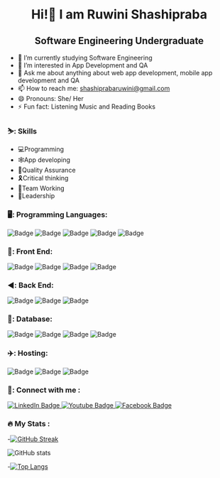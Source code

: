 <div id="header" align="center">
  <h1>
    Hi!👋 I am Ruwini Shashipraba</h1>
  </div>

<div align="center">
  <h2>
    Software Engineering Undergraduate </h2>
</div>


- 🔭 I’m currently studying Software Engineering
- 🌱 I’m interested in App Development and QA 
- 💬 Ask me about anything about web app development, mobile app development and QA
- 📫 How to reach me: shashiprabaruwini@gmail.com
- 😄 Pronouns: She/ Her
- ⚡ Fun fact: Listening Music and Reading Books

### ⛷️: Skills
- 💻Programming
- 🕸️App developing
- 🧪Quality Assurance
- 🎗️Critical thinking
- 👭Team Working
- 👑Leadership

### 🖥️: Programming Languages:
<div id="badges">
    <img src="https://img.shields.io/badge/C-blue?style=for-the-badge&logo=C&logoColor=white" alt="Badge"/>
    <img src="https://img.shields.io/badge/Java-ED8B00?style=for-the-badge&logo=openjdk&logoColor=white" alt="Badge"/>
    <img src="https://img.shields.io/badge/dart-black?style=for-the-badge&logo=dart&logoColor=white" alt="Badge"/>
    <img src="https://img.shields.io/badge/python-green?style=for-the-badge&logo=python&logoColor=white" alt="Badge"/>
    <img src="https://img.shields.io/badge/javascript-red?style=for-the-badge&logo=javascript&logoColor=white" alt="Badge"/>
</div>

### 🚅: Front End:
<div id="badges">
    <img src="https://img.shields.io/badge/flutter-blue?style=for-the-badge&logo=flutter&logoColor=white" alt="Badge"/>
    <img src="https://img.shields.io/badge/react-black?style=for-the-badge&logo=react&logoColor=white" alt="Badge"/>
    <img src="https://img.shields.io/badge/HTML-239120?style=for-the-badge&logo=html5&logoColor=white" alt="Badge"/>
    <img src="https://img.shields.io/badge/CSS-239120?&style=for-the-badge&logo=css3&logoColor=white" alt="Badge"/>
</div>

### ◀️: Back End:
<div id="badges">
    <img src="https://img.shields.io/badge/PHP-777BB4?style=for-the-badge&logo=php&logoColor=white" alt="Badge"/>
    <img src="https://img.shields.io/badge/python-green?style=for-the-badge&logo=python&logoColor=white" alt="Badge"/>
    <img src="https://img.shields.io/badge/javascript-red?style=for-the-badge&logo=javascript&logoColor=white" alt="Badge"/>
</div>

### 🚀: Database:
<div id="badges">
    <img src="https://img.shields.io/badge/firebase-blue?style=for-the-badge&logo=firebase&logoColor=yellow" alt="Badge"/>
    <img src="https://img.shields.io/badge/mysql-green?style=for-the-badge&logo=mysql&logoColor=white" alt="Badge"/>
    <img src="https://img.shields.io/badge/phpmyadmin-red?style=for-the-badge&logo=phpmyadmin&logoColor=white" alt="Badge"/>
    <img src="https://img.shields.io/badge/mongodb-green?style=for-the-badge&logo=mongodb&logoColor=white" alt="Badge"/>
</div>

### ✈️: Hosting:
<div id="badges">
    <img src="https://img.shields.io/badge/Heroku-430098?style=for-the-badge&logo=heroku&logoColor=white" alt="Badge"/>
    <img src="https://img.shields.io/badge/IBM-green?style=for-the-badge&logo=IBM&logoColor=white" alt="Badge"/>
    <img src="https://img.shields.io/badge/firebase-blue?style=for-the-badge&logo=firebase&logoColor=white" alt="Badge"/>
    </div>

### 📲: Connect with me :

<div id="badges">
  <a href="https://www.linkedin.com/in/ruwini-shashipraba-somasiri-9600291b2/">
    <img src="https://img.shields.io/badge/LinkedIn-blue?style=for-the-badge&logo=linkedin&logoColor=white" alt="LinkedIn Badge"/>
  </a>
  <a href="https://www.youtube.com/@Fun-IT">
    <img src="https://img.shields.io/badge/YouTube-red?style=for-the-badge&logo=youtube&logoColor=white" alt="Youtube Badge"/>
  </a>
  <a href="https://www.facebook.com/ruwini.shashipraba.1">
    <img src="https://img.shields.io/badge/Facebook-blue?style=for-the-badge&logo=facebook&logoColor=white" alt="Facebook Badge"/>
  </a>
</div>

### :fire: My Stats :
-[![GitHub Streak](http://github-readme-streak-stats.herokuapp.com?user=RuwiniShashipraba&theme=dark&background=000000)](https://git.io/streak-stats)

![GitHub stats](https://github-readme-stats.vercel.app/api?username=RuwiniShashipraba)


-[![Top Langs](https://github-readme-stats.vercel.app/api/top-langs/?username=RuwiniShashipraba&layout=compact&theme=vision-friendly-dark)](https://github.com/anuraghazra/github-readme-stats)
